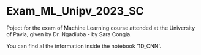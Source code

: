 # Exam_ML_Unipv_2023_SC
Poject for the exam of Machine Learning course attended at the University of Pavia, given by Dr. Ngadiuba - by Sara Congia.

You can find al the information inside the notebook '1D_CNN'.
